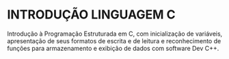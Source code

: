 # INTRODUÇÃO LINGUAGEM C
 Introdução à Programação Estruturada em C, com inicialização de variáveis, apresentação de seus formatos de escrita e de leitura e reconhecimento de funções para armazenamento e exibição de dados com software Dev C++.
